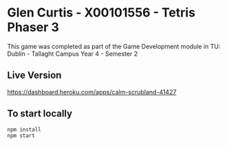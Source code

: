 # Glen Curtis - X00101556 - Tetris Phaser 3

This game was completed as part of the Game Development module in TU: Dublin - Tallaght Campus
Year 4 - Semester 2

## Live Version
https://dashboard.heroku.com/apps/calm-scrubland-41427

## To start locally
```
npm install
npm start
```

